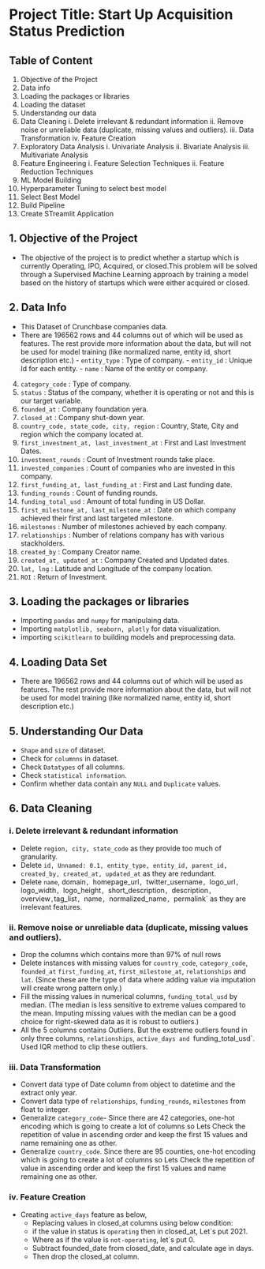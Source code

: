 # Project Title: Start Up Acquisition Status Prediction

## Table of Content
1. Objective of the Project
2. Data info
3. Loading the packages or libraries
4. Loading the dataset
5. Understandng our data
6. Data Cleaning
     i. Delete irrelevant & redundant information
     ii. Remove noise or unreliable data (duplicate, missing values and outliers).
     iii. Data Transformation
     iv. Feature Creation
7. Exploratory Data Analysis
     i. Univariate Analysis
     ii. Bivariate Analysis
     iii. Multivariate Analysis
8. Feature Engineering
     i. Feature Selection Techniques
     ii. Feature Reduction Techniques
10. ML Model Building
11. Hyperparameter Tuning to select best model
12. Select Best Model
13. Build Pipeline
14. Create STreamlit Application

## 1. Objective of the Project
- The objective of the project is to predict whether a startup which is currently Operating, IPO, Acquired, or closed.This problem will be solved through a Supervised Machine Learning approach by training a model based on the history of startups which were either acquired or closed.

## 2. Data Info
- This Dataset of Crunchbase companies data.
- There are 196562 rows and 44 columns out of which will be used as features. The rest provide more information about the data, but will not be used for model training (like normalized name, entity id, short description etc.)
        - `entity_type` : Type of company.
        - `entity_id` : Unique Id for each entity.
        - `name` : Name of the entity or company.
4. `category_code` : Type of company.
5. `status` : Status of the company, whether it is operating or not and this is our target variable.
6. `founded_at` : Company foundation yera.
7. `closed_at` : Company shut-down year.
8. `country_code, state_code, city, region` : Country, State, City and region which the company located at.
9. `first_investment_at, last_investment_at` : First and Last Investment Dates.
10. `investment_rounds` : Count of Investment rounds take place.
11. `invested_companies` : Count of companies who are invested in this company.
12. `first_funding_at, last_funding_at` : First and Last funding date.
13. `funding_rounds` : Count of funding rounds.
14. `funding_total_usd` : Amount of total funding in US Dollar.
15. `first_milestone_at, last_milestone_at` : Date on which company achieved their first and last targeted milestone.
16. `milestones` : Number of milestones achieved by each company.
17. `relationships` : Number of relations company has with various stackholders.
18. `created_by` : Company Creator name.
19. `created_at, updated_at` : Company Created and Updated dates.
20. `lat, lng` : Latitude and Longitude of the company location.
21. `ROI` : Return of Investment.

## 3. Loading the packages or libraries
- Importing `pandas` and `numpy` for manipulaing data.
- Importing `matplotlib, seaborn, plotly` for data visualization.
- importing `scikitlearn` to building models and preprocessing data.

## 4. Loading Data Set
- There are 196562 rows and 44 columns out of which will be used as features. The rest provide more information about the data, but will not be used for model training (like normalized name, entity id, short description etc.)

## 5. Understanding Our Data
- `Shape` and `size` of dataset.
- Check for `columnns` in dataset.
- Check `Datatypes` of all columns.
- Check `statistical information`.
- Confirm whether data contain any `NULL` and `Duplicate` values.

## 6. Data Cleaning
### i. Delete irrelevant & redundant information
- Delete `region, city, state_code` as they provide too much of granularity.
- Delete `id, Unnamed: 0.1, entity_type, entity_id, parent_id, created_by, created_at, updated_at` as they are redundant.
- Delete `name`, domain`, `homepage_url`, `twitter_username`, `logo_url`, `logo_width`, `logo_height`, `short_description`, `description`, `overview`,`tag_list`, `name`, `normalized_name`, `permalink` as they are irrelevant features.

### ii. Remove noise or unreliable data (duplicate, missing values and outliers).
- Drop the columns which contains more than 97% of null rows
- Delete instances with missing values for `country_code`, `category_code`, `founded_at` `first_funding_at`, `first_milestone_at`, `relationships` and `lat`. (Since these are the type of data where adding value via imputation will create wrong pattern only.)
- Fill the missing values in numerical columns, `funding_total_usd` by median. (The median is less sensitive to extreme values compared to the mean. Imputing missing values with the median can be a good choice for right-skewed data as it is robust to outliers.)
- All the 5 columns contains Outliers. But the exstreme outliers found in only three columns, `relationships`, `active_days and `funding_total_usd`. Used IQR method to clip these outliers.

### iii. Data Transformation
- Convert data type of Date column from object to datetime and the extract only year.
- Convert data type of `relationships`, `funding_rounds`, `milestones` from float to integer.
- Generalize `category_code`- Since there are 42 categories, one-hot encoding which is going to create a lot of columns so Lets Check the repetition of value in ascending order and keep the first 15 values and name remaining one as other.
- Generalize `country_code`. Since there are 95 counties, one-hot encoding which is going to create a lot of columns so Lets Check the repetition of value in ascending order and keep the first 15 values and name remaining one as other.

### iv. Feature Creation
- Creating `active_days` feature as below,
     - Replacing values in closed_at columns using below condition:
     - if the value in status is `operating` then in closed_at, Let`s put 2021.
     - Where as if the value is `not-operating`, let`s put 0.
     - Subtract founded_date from closed_date, and calculate age in days.
     - Then drop the closed_at column.

## 
